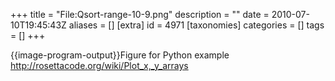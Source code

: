 +++
title = "File:Qsort-range-10-9.png"
description = ""
date = 2010-07-10T19:45:43Z
aliases = []
[extra]
id = 4971
[taxonomies]
categories = []
tags = []
+++

{{image-program-output}}Figure for Python example http://rosettacode.org/wiki/Plot_x,_y_arrays
